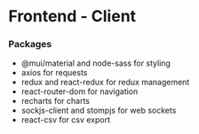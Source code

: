 <h1>Frontend - Client</h1>
  
<h3>Packages</h3>
<ul>
  <li>@mui/material and node-sass for styling</li>
  <li>axios for requests</li>
  <li>redux and react-redux for redux management</li>
  <li>react-router-dom for navigation</li>
  <li>recharts for charts</li>
  <li>sockjs-client and stompjs for web sockets</li>
  <li>react-csv for csv export</li>
</ul>
